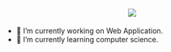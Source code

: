 <h1 align="center">
  <a href="#">
    <img align="center" src="https://readme-typing-svg.herokuapp.com?color=FFFFFF&center=true&vCenter=true&width=600&height=100&lines=Hi+there!;My+name+is+Yashwant Kumar.;I+am+a++Developer+from+the+India." />
  </a>
  <br>
</h1>



- 🔭 I’m currently working on Web Application.
- 🌱 I’m currently learning computer science.


